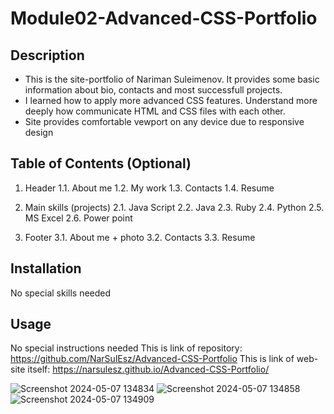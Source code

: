 # Module02-Advanced-CSS-Portfolio

## Description

- This is the site-portfolio of Nariman Suleimenov. It provides some basic information about bio, contacts and most successfull projects.
- I learned how to apply more advanced CSS features. Understand more deeply how communicate HTML and CSS files with each other. 
- Site provides comfortable vewport on any device due to responsive design
## Table of Contents (Optional)

1. Header
    1.1. About me
    1.2. My work
    1.3. Contacts
    1.4. Resume

2. Main skills (projects)
    2.1. Java Script
    2.2. Java
    2.3. Ruby
    2.4. Python
    2.5. MS Excel
    2.6. Power point
3. Footer
    3.1. About me + photo
    3.2. Contacts
    3.3. Resume
    

## Installation

No special skills needed

## Usage

No special instructions needed
This is link of repository: https://github.com/NarSulEsz/Advanced-CSS-Portfolio 
This is link of web-site itself: https://narsulesz.github.io/Advanced-CSS-Portfolio/

![Screenshot 2024-05-07 134834](https://github.com/NarSulEsz/Advanced-CSS-Portfolio/assets/162845160/6a4c5b34-3c1c-4663-97c4-1546265952cb)
![Screenshot 2024-05-07 134858](https://github.com/NarSulEsz/Advanced-CSS-Portfolio/assets/162845160/f4f7abfc-fbd2-43d8-bd84-8ab1176f1881)
![Screenshot 2024-05-07 134909](https://github.com/NarSulEsz/Advanced-CSS-Portfolio/assets/162845160/a3ab8a22-1b78-4bf9-927c-a7770ace4c53)
